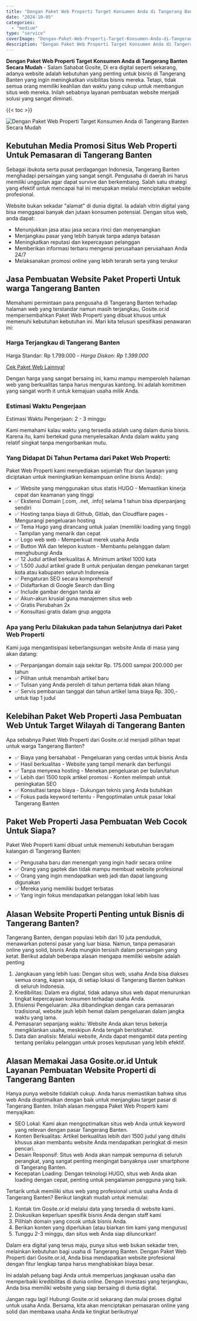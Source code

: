 ```yaml
---
title: "Dengan Paket Web Properti Target Konsumen Anda di Tangerang Banten Secara Mudah"
date: "2024-10-05"
categories: 
  - "medium"
type: "service"
coverImage: "Dengan-Paket-Web-Properti-Target-Konsumen-Anda-di-Tangerang-Banten-Secara-Mudah.png"
description: "Dengan Paket Web Properti Target Konsumen Anda di Tangerang Banten Secara Mudah. Jangan ragu lagi! Hubungi Gosite.or.id sekarang dan mulai proses digital unt..."
---
```


**Dengan Paket Web Properti Target Konsumen Anda di Tangerang Banten Secara Mudah** - Salam Sahabat Gosite, Di era digital seperti sekarang, adanya website adalah kebutuhan yang penting untuk bisnis di Tangerang Banten yang ingin meningkatkan visibilitas bisnis mereka. Tetapi, tidak semua orang memiliki keahlian dan waktu yang cukup untuk membangun situs web mereka. Inilah sebabnya layanan pembuatan website menjadi solusi yang sangat diminati.

{{< toc >}}

![Dengan Paket Web Properti Target Konsumen Anda di Tangerang Banten Secara Mudah](/images/medium/Dengan-Paket-Web-Properti-Target-Konsumen-Anda-di-Tangerang-Banten-Secara-Mudah.png)

## Kebutuhan Media Promosi Situs Web Properti Untuk Pemasaran di Tangerang Banten

Sebagai ibukota serta pusat perdagangan Indonesia, Tangerang Banten menghadapi persaingan yang sangat sengit. Pengusaha di daerah ini harus memiliki unggulan agar dapat survive dan berkembang. Salah satu strategi yang efektif untuk mencapai hal ini merupakan melalui menciptakan website profesional.

Website bukan sekadar "alamat" di dunia digital. Ia adalah vitrin digital yang bisa menggapai banyak dan jutaan konsumen potensial. Dengan situs web, anda dapat:

- Menunjukkan jasa atau jasa secara rinci dan menyenangkan
- Menjangkau pasar yang lebih banyak tanpa adanya batasan
- Meningkatkan reputasi dan kepercayaan pelanggan
- Memberikan informasi terbaru mengenai perusahaan perusahaan Anda 24/7
- Melaksanakan promosi online yang lebih terarah serta yang terukur

## Jasa Pembuatan Website Paket Properti Untuk warga Tangerang Banten

Memahami permintaan para pengusaha di Tangerang Banten terhadap halaman web yang terstandar namun masih terjangkau, Gosite.or.id mempersembahkan Paket Web Properti yang dibuat khusus untuk memenuhi kebutuhan kebutuhan ini. Mari kita telusuri spesifikasi penawaran ini:

### Harga Terjangkau di Tangerang Banten

<a class="cta-button">Harga Standar: Rp 1.799.000 - <em>Harga Diskon: Rp 1.399.000</em></a>

<a href="/jasa-web/" class="cta-button">Cek Paket Web Lainnya!</a>

Dengan harga yang sangat bersaing ini, kamu mampu memperoleh halaman web yang berkualitas tanpa harus menguras kantong. Ini adalah komitmen yang sangat worth it untuk kemajuan usaha milik Anda.

### Estimasi Waktu Pengerjaan

Estimasi Waktu Pengerjaan: 2 - 3 minggu

Kami memahami kalau waktu yang tersedia adalah uang dalam dunia bisnis. Karena itu, kami bertekad guna menyelesaikan Anda dalam waktu yang relatif singkat tanpa mengorbankan mutu.

### Yang Didapat Di Tahun Pertama dari Paket Web Properti:

Paket Web Properti kami menyediakan sejumlah fitur dan layanan yang diciptakan untuk meningkatkan kemampuan online bisnis Anda}:

- ✅ Website yang menggunakan situs statis HUGO - Memastikan kinerja cepat dan keamanan yang tinggi
- ✅ Ekstensi Domain \[.com, .net, .info\] selama 1 tahun bisa diperpanjang sendiri
- ✅ Hosting tanpa biaya di Github, Gitlab, dan Cloudflare pages - Mengurangi pengeluaran hosting
- ✅ Tema Hugo yang dirancang untuk jualan (memiliki loading yang tinggi) - Tampilan yang menarik dan cepat
- ✅ Logo web web - Memperkuat merek usaha Anda
- ✅ Button WA dan telepon kustom - Membantu pelanggan dalam menghubungi Anda
- ✅ 12 Judul artikel berkualitas A. Minimum artikel 1000 kata
- ✅ 1.500 Judul artikel grade B untuk penjualan dengan penekanan target kota atau kabupaten seluruh Indonesia
- ✅ Pengaturan SEO secara komprehensif
- ✅ Didaftarkan di Google Search dan Bing
- ✅ Include gambar dengan tanda air
- ✅ Akun-akun krusial guna manajemen situs web
- ✅ Gratis Perubahan 2x
- ✅ Konsultasi gratis dalam grup anggota

### Apa yang Perlu Dilakukan pada tahun Selanjutnya dari Paket Web Properti

Kami juga mengantisipasi keberlangsungan website Anda di masa yang akan datang:

- ✅ Perpanjangan domain saja sekitar Rp. 175.000 sampai 200.000 per tahun
- ✅ Pilihan untuk menambah artikel baru
- ✅ Tulisan yang Anda peroleh di tahun pertama tidak akan hilang
- ✅ Servis pembaruan tanggal dan tahun artikel lama biaya Rp. 300,- untuk tiap 1 judul

## Kelebihan Paket Web Properti Jasa Pembuatan Web Untuk Target Wilayah di Tangerang Banten

Apa sebabnya Paket Web Properti dari Gosite.or.id menjadi pilihan tepat untuk warga Tangerang Banten?

- ✅ Biaya yang bersahabat - Pengeluaran yang cerdas untuk bisnis Anda
- ✅ Hasil berkualitas - Website yang tampil menarik dan berfungsi
- ✅ Tanpa menyewa hosting - Menekan pengeluaran per bulan/tahun
- ✅ Lebih dari 1500 topik artikel promosi - Konten melimpah untuk peningkatan SEO
- ✅ Konsultasi tanpa biaya - Dukungan teknis yang Anda butuhkan
- ✅ Fokus pada keyword tertentu - Pengoptimalan untuk pasar lokal Tangerang Banten

## Paket Web Properti Jasa Pembuatan Web Cocok Untuk Siapa?

Paket Web Properti kami dibuat untuk memenuhi kebutuhan beragam kalangan di Tangerang Banten:

- ✅ Pengusaha baru dan menengah yang ingin hadir secara online
- ✅ Orang yang gaptek dan tidak mampu membuat website profesional
- ✅ Orang yang ingin mendapatkan web jadi dan dapat langsung digunakan
- ✅ Mereka yang memiliki budget terbatas
- ✅ Yang ingin fokus mendapatkan pelanggan lokal lebih luas

## Alasan Website Properti Penting untuk Bisnis di Tangerang Banten?

Tangerang Banten, dengan populasi lebih dari 10 juta penduduk, menawarkan potensi pasar yang luar biasa. Namun, tanpa pemasaran online yang solid, bisnis Anda mungkin tersisih dalam persaingan yang ketat. Berikut adalah beberapa alasan mengapa memiliki website adalah penting

1. Jangkauan yang lebih luas: Dengan situs web, usaha Anda bisa diakses semua orang, kapan saja, di setiap lokasi di Tangerang Banten bahkan di seluruh Indonesia.
2. Kredibilitas: Dalam era digital, tidak adanya situs web dapat menurunkan tingkat kepercayaan konsumen terhadap usaha Anda.
3. Efisiensi Pengeluaran: Jika dibandingkan dengan cara pemasaran tradisional, website jauh lebih hemat dalam pengeluaran dalam jangka waktu yang lama.
4. Pemasaran sepanjang waktu: Website Anda akan terus bekerja mengiklankan usaha, meskipun Anda tengah beristirahat.
5. Data dan analisis: Melalui website, Anda dapat mengambil data penting tentang perilaku pelanggan untuk proses keputusan yang lebih efektif.

## Alasan Memakai Jasa Gosite.or.id Untuk Layanan Pembuatan Website Properti di Tangerang Banten

Hanya punya website tidaklah cukup. Anda harus memastikan bahwa situs web Anda dioptimalkan dengan baik untuk menjangkau target pasar di Tangerang Banten. Inilah alasan mengapa Paket Web Properti kami menyajikan:

- SEO Lokal: Kami akan mengoptimalkan situs web Anda untuk keyword yang relevan dengan pasar Tangerang Banten.
- Konten Berkualitas: Artikel berkualitas lebih dari 1500 judul yang ditulis khusus akan membantu website Anda mendapatkan peringkat di mesin pencari.
- Desain Responsif: Situs web Anda akan nampak sempurna di seluruh perangkat, yang sangat penting mengingat banyaknya user smartphone di Tangerang Banten.
- Kecepatan Loading: Dengan teknologi HUGO, situs web Anda akan loading dengan cepat, penting untuk pengalaman pengguna yang baik.

Tertarik untuk memiliki situs web yang profesional untuk usaha Anda di Tangerang Banten? Berikut langkah mudah untuk memulai:

1. Kontak tim Gosite.or.id melalui data yang tersedia di website kami.
2. Diskusikan keperluan spesifik bisnis Anda dengan staff kami
3. Pilihlah domain yang cocok untuk bisnis Anda.
4. Berikan konten yang diperlukan (atau biarkan tim kami yang mengurus)
5. Tunggu 2-3 minggu, dan situs web Anda siap diluncurkan!

Dalam era digital yang terus maju, punya situs web bukan sekadar tren, melainkan kebutuhan bagi usaha di Tangerang Banten. Dengan Paket Web Properti dari Gosite.or.id, Anda bisa mendapatkan website profesional dengan fitur lengkap tanpa harus menghabiskan biaya besar.

Ini adalah peluang bagi Anda untuk memperluas jangkauan usaha dan memperbaiki kredibilitas di dunia online. Dengan investasi yang terjangkau, Anda bisa memiliki website yang siap bersaing di dunia digital.

Jangan ragu lagi! Hubungi Gosite.or.id sekarang dan mulai proses digital untuk usaha Anda. Bersama, kita akan menciptakan pemasaran online yang solid dan membawa usaha Anda ke tingkat berikutnya!